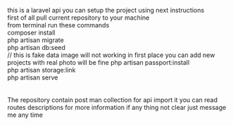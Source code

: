 this is a laravel api you can setup the project using next instructions<br />
first of all pull current repository to your machine<br />
from terminal run these commands<br />
composer install<br />
php artisan migrate<br />
php artisan db:seed<br /> // this is fake data image will not working in first place you can add new projects with real photo will be fine
php artisan passport:install<br />
php artisan storage:link<br />
php artisan serve<br />
<br /><br />
The repository contain post man collection for api import it you can read routes descriptions for more information if any thing not clear just message me any time 


